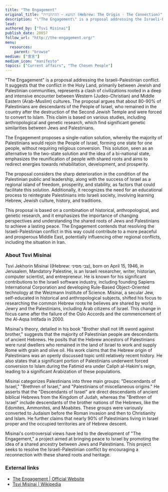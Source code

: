 ```yaml
---
title: "The Engagement"
original_title: "המוצא – ההתחברות (Hebrew: The Origin - The Connection)"
description: "\"The Engagement\" is a proposal addressing the Israeli-Palestinian conflict. It suggests that the conflict in the Holy Land, primarily between Jewish and Palestinian communities, represents a clash of civilizations rooted in a deep and intensive encounter between Western (Judeo-Christian) and Middle Eastern (Arab-Muslim) cultures. The proposal argues that about 80-90% of Palestinians are descendants of the People of Israel, who remained in the country after the destruction of the Second Jewish Temple and were forced to convert to Islam. This claim is based on various studies, including anthropological and genetic research, which find significant genetic similarities between Jews and Palestinians."
lead:
authored_by: ["Tsvi Misinai"]
publish_date: 2005?
follow_url: "http://the-engagement.org/"
menu:
  resources:
    parent: "browse"
medium: ["宣言"]
medium_icon: "manifesto"
topics: ["Current affairs", "The Chosen People"]
---
```


"The Engagement" is a proposal addressing the Israeli-Palestinian conflict. It suggests that the conflict in the Holy Land, primarily between Jewish and Palestinian communities, represents a clash of civilizations rooted in a deep and intensive encounter between Western (Judeo-Christian) and Middle Eastern (Arab-Muslim) cultures. The proposal argues that about 80-90% of Palestinians are descendants of the People of Israel, who remained in the country after the destruction of the Second Jewish Temple and were forced to convert to Islam. This claim is based on various studies, including anthropological and genetic research, which find significant genetic similarities between Jews and Palestinians.

The Engagement proposes a single-nation solution, whereby the majority of Palestinians would rejoin the People of Israel, forming one state for one people, without requiring religious conversion. This solution, seen as an alternative to the two-state solution and the idea of a bi-national state, emphasizes the reunification of people with shared roots and aims to redirect energies towards rehabilitation, development, and prosperity.

The proposal considers the sharp deterioration in the condition of the Palestinian public and leadership, along with the success of Israel as a regional island of freedom, prosperity, and stability, as factors that could facilitate this solution. Additionally, it recognizes the need for an educational process to reintegrate Palestinians into Israeli society, involving learning Hebrew, Jewish culture, history, and traditions.

This proposal is based on a combination of historical, anthropological, and genetic research, and it emphasizes the importance of changing perspectives and understanding the shared roots of Jews and Palestinians to achieve a lasting peace. The Engagement contends that resolving the Israeli-Palestinian conflict in this way could contribute to a more peaceful and prosperous Middle East, potentially influencing other regional conflicts, including the situation in Iran​. 

### About Tsvi Misinai

Tsvi Jekhorin Misinai ((Hebrew: צבי מסיני), born on April 15, 1946, in Jerusalem, Mandatory Palestine, is an Israeli researcher, writer, historian, computer scientist, and entrepreneur. He is known for his significant contributions to the Israeli software industry, including founding Sapiens International Corporation and developing Rule-Based Object-Oriented technology at the Weizmann Institute of Science. Misinai, a secular Jew, self-educated in historical and anthropological subjects, shifted his focus to researching the common Hebrew roots he believes are shared by world Jewry and the Palestinians, including Arab citizens of Israel. This change in focus came after the failure of the Oslo Accords and the commencement of the Al-Aqsa Intifada in 2000.

Misinai's theory, detailed in his book "Brother shall not lift sword against brother," suggests that the majority of Palestinian people are descendants of ancient Hebrews. He posits that the Hebrew ancestors of Palestinians were rural dwellers who remained in the land of Israel to work and supply Rome with grain and olive oil. His work claims that the Hebrew origin of Palestinians was an openly discussed topic until relatively recent history. He also states that a significant portion of Palestinians underwent forced conversion to Islam during the Fatimid era under Caliph al-Hakim's reign, leading to a significant Arabization of these populations.

Misinai categorizes Palestinians into three main groups: "Descendants of Israel," "Brethren of Israel," and "Palestinians of miscellaneous origins." He asserts that the "Descendants of Israel" are direct descendants of ancient biblical Hebrews from the Kingdom of Judah, whereas the "Brethren of Israel" include descendants of the brother nations of the Hebrews, like the Edomites, Ammonites, and Moabites. These groups were variously converted to Judaism before the Roman invasion and then to Christianity and Islam. He further claims that nearly 90% of Palestinians living in Israel proper and the occupied territories are of Hebrew descent.

Misinai's controversial views have led to the development of "The Engagement," a project aimed at bringing peace to Israel by promoting the idea of a shared ancestry between Jews and Palestinians. This project seeks to resolve the Israeli-Palestinian conflict by encouraging a reconnection with these shared roots and heritage​.

### External links

- [The Engagement | Official Website](http://the-engagement.org/)
- [Tsvi Misinai | Wikipedia](https://en.wikipedia.org/wiki/Tsvi_Misinai)